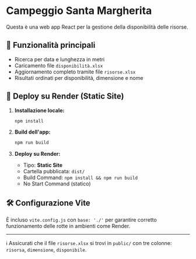 # Campeggio Santa Margherita

Questa è una web app React per la gestione della disponibilità delle risorse.

## 🧩 Funzionalità principali
- Ricerca per data e lunghezza in metri
- Caricamento file `disponibilità.xlsx`
- Aggiornamento completo tramite file `risorse.xlsx`
- Risultati ordinati per disponibilità, dimensione e nome

## 🚀 Deploy su Render (Static Site)

1. **Installazione locale:**
   ```bash
   npm install
   ```

2. **Build dell'app:**
   ```bash
   npm run build
   ```

3. **Deploy su Render:**
   - Tipo: **Static Site**
   - Cartella pubblicata: `dist/`
   - Build Command: `npm install && npm run build`
   - No Start Command (statico)

## 🛠️ Configurazione Vite
È incluso `vite.config.js` con `base: './'` per garantire corretto funzionamento delle rotte in ambienti come Render.

---

ℹ️ Assicurati che il file `risorse.xlsx` si trovi in `public/` con tre colonne: `risorsa`, `dimensione`, `disponibile`.